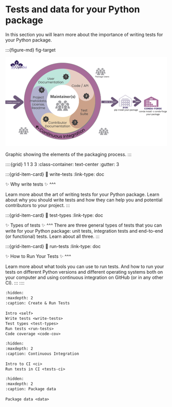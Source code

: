 # Tests and data for your Python package

In this section you will learn more about the importance of writing
tests for your Python package.


:::{figure-md} fig-target

<img src="../images/packaging-lifecycle.png" alt="" width="800px">

Graphic showing the elements of the packaging process.
:::



::::{grid} 1 1 3 3
:class-container: text-center
:gutter: 3

:::{grid-item-card}
:link: write-tests
:link-type: doc

✨ Why write tests ✨
^^^

Learn more about the art of writing tests for your Python package.
Learn about why you should write tests and how they can help you and
potential contributors to your project.
:::

:::{grid-item-card}
:link: test-types
:link-type: doc

✨ Types of tests ✨
^^^
There are three general types of tests that you can write for your Python
package: unit tests, integration tests and end-to-end (or functional) tests. Learn about all three.
:::

:::{grid-item-card}
:link: run-tests
:link-type: doc

✨ How to Run Your Tests ✨
^^^

Learn more about what tools you can use to run tests. And how to run your
tests on different Python versions and different operating systems both on
your computer and using continuous integration on GitHub (or in any other CI).
:::
::::

```{toctree}
:hidden:
:maxdepth: 2
:caption: Create & Run Tests

Intro <self>
Write tests <write-tests>
Test types <test-types>
Run tests <run-tests>
Code coverage <code-cov>

```

```{toctree}
:hidden:
:maxdepth: 2
:caption: Continuous Integration

Intro to CI <ci>
Run tests in CI <tests-ci>

```

```{toctree}
:hidden:
:maxdepth: 2
:caption: Package data

Package data <data>

```
